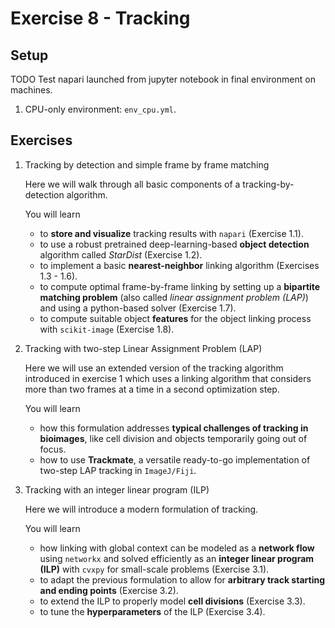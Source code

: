 # Exercise 8 - Tracking

## Setup
TODO Test napari launched from jupyter notebook in final environment on machines.

1. CPU-only environment: `env_cpu.yml`.


## Exercises

1. Tracking by detection and simple frame by frame matching

    Here we will walk through all basic components of a tracking-by-detection algorithm.
    
    You will learn
    - to **store and visualize** tracking results with `napari` (Exercise 1.1).
    - to use a robust pretrained deep-learning-based **object detection** algorithm called *StarDist* (Exercise 1.2).
    - to implement a basic **nearest-neighbor** linking algorithm (Exercises 1.3 - 1.6).
    - to compute optimal frame-by-frame linking by setting up a **bipartite matching problem** (also called *linear assignment problem (LAP)*) and using a python-based solver (Exercise 1.7).
    - to compute suitable object **features** for the object linking process with `scikit-image` (Exercise 1.8).


2. Tracking with two-step Linear Assignment Problem (LAP)

    Here we will use an extended version of the tracking algorithm introduced in exercise 1 which uses a linking algorithm that considers more than two frames at a time in a second optimization step.
    
    You will learn
    - how this formulation addresses **typical challenges of tracking in bioimages**, like cell division and objects temporarily going out of focus.
    - how to use **Trackmate**, a versatile ready-to-go implementation of two-step LAP tracking in `ImageJ/Fiji`.



    
3. Tracking with an integer linear program (ILP)

    Here we will introduce a modern formulation of tracking.

    You will learn
    - how linking with global context can be modeled as a **network flow** using `networkx` and solved efficiently as an **integer linear program (ILP)** with `cvxpy` for small-scale problems (Exercise 3.1).
    - to adapt the previous formulation to allow for **arbitrary track starting and ending points** (Exercise 3.2).
    - to extend the ILP to properly model **cell divisions** (Exercise 3.3).
    - to tune the **hyperparameters** of the ILP (Exercise 3.4).
